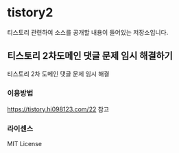 # tistory2
티스토리 관련하여 소스를 공개할 내용이 들어있는 저장소입니다.

## 티스토리 2차도메인 댓글 문제 임시 해결하기
티스토리 2차 도메인 댓글 문제 임시 해결

### 이용방법
https://tistory.hi098123.com/22 참고

### 라이센스
MIT License
